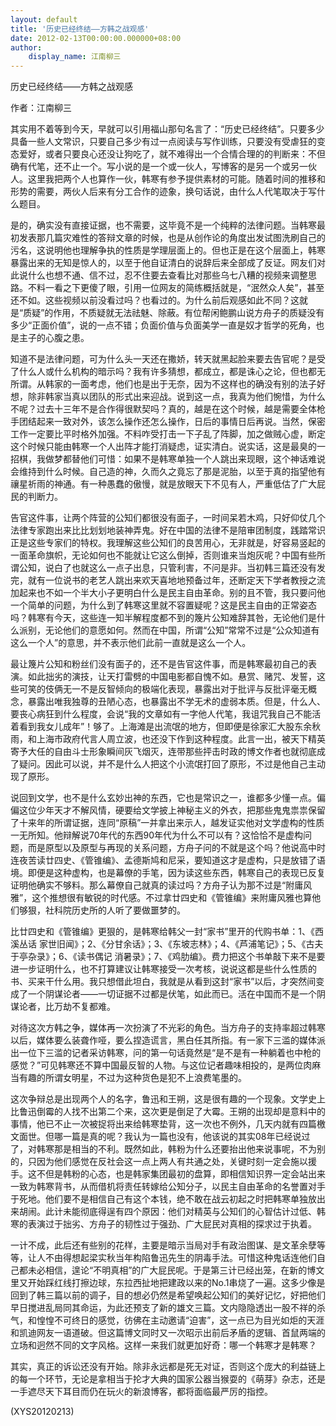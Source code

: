 ```yaml
---
layout: default
title: '历史已经终结——方韩之战观感'
date: 2012-02-13T00:00:00.000000+08:00
author:
    display_name: 江南柳三
---
```


历史已经终结——方韩之战观感

作者：江南柳三

其实用不着等到今天，早就可以引用福山那句名言了：“历史已经终结”。只要多少具备一些人文常识，只要自己多少有过一点阅读与写作训练，只要没有受虐狂的变态爱好，或者只要良心还没让狗吃了，就不难得出一个合情合理的的判断来：不但确有代笔，还不止一个。写小说的是一个或一伙人，写博客的是另一个或另一伙人。这里我把两个人也算作一伙，韩寒有参予提供素材的可能。随着时间的推移和形势的需要，两伙人后来有分工合作的迹象，换句话说，由什么人代笔取决于写什么题目。

是的，确实没有直接证据，也不需要，这毕竟不是一个纯粹的法律问题。当韩寒最初发表那几篇灾难性的答辩文章的时候，也是从创作论的角度出发试图洗刷自己的污名，这说明他也理解争执的性质是学理层面上的。但也正是在这个层面上，韩寒暴露出来的无知是惊人的，以至于他自证清白的说辞后来全部成了反证。网友们对此说什么也想不通、信不过，忍不住要去查看比对那些乌七八糟的视频来调整思路。不料一看之下更傻了眼，引用一位网友的简练概括就是，“泯然众人矣”，甚至还不如。这些视频以前没看过吗？也看过的。为什么前后观感如此不同？这就是“质疑”的作用，不质疑就无法祛魅、除蔽。有位帮闲鲍鹏山说方舟子的质疑没有多少“正面价值”，说的一点不错；负面价值与负面美学一直是奴才哲学的死角，也是主子的心腹之患。

知道不是法律问题，可为什么头一天还在撒娇，转天就黑起脸来要去告官呢？是受了什么人或什么机构的暗示吗？我有许多猜想，都成立，都是诛心之论，但也都无所谓。从韩家的一面考虑，他们也是出于无奈，因为不这样也的确没有别的法子好想，除非韩家当真以团队的形式出来迎战。说到这一点，我真为他们惋惜，为什么不呢？过去十三年不是合作得很默契吗？真的，越是在这个时候，越是需要全体枪手团结起来一致对外，该怎么操作还怎么操作，日后的事情日后再说。当然，保密工作一定要比平时格外加强。不料咋受打击一下子乱了阵脚，加之做贼心虚，断定这个时候只能由韩寒一个人出阵才能打消疑虑，证实清白。说实话，这是最臭的一招棋，我做梦都替他们可惜：如果不是韩寒单独一个人跳出来现眼，这个神话难说会维持到什么时候。自己造的神，久而久之竟忘了那是泥胎，以至于真的指望他有禳星祈雨的神通。有一种愚蠢的傲慢，就是放眼天下不见有人，严重低估了广大屁民的判断力。

告官这件事，让两个阵营的公知们都很没有面子，一时间呆若木鸡，只好仰仗几个法律专家跑出来比比划划地装神弄鬼。好在中国的法律不是陪审团制度，践踏常识正是这些专家们的特权。我理解这些公知们的良苦用心，无非就是，好容易竖起的一面革命旗帜，无论如何也不能就让它这么倒掉，否则谁来当炮灰呢？中国有些所谓公知，说白了也就这么一点子出息，只管利害，不问是非。当初韩三篇还没有发完，就有一位说书的老艺人跳出来欢天喜地地预备过年，还断定天下学者教授之流加起来也不如一个半大小子更明白什么是民主自由革命。别的且不管，我只要问他一个简单的问题，为什么到了韩寒这里就不容置疑呢？这是民主自由的正常姿态吗？韩寒有今天，这些连一知半解程度都不到的篾片公知难辞其咎，无论他们是什么派别，无论他们的意愿如何。然而在中国，所谓“公知”常常不过是“公众知道有这么一个人”的意思，并不表示他们此前一直就是这么一个人。

最让篾片公知和粉丝们没有面子的，还不是告官这件事，而是韩寒最初自己的表演。如此拙劣的演技，让天打雷劈的中国电影都自愧不如。悬赏、赌咒、发誓，这些可笑的伎俩无一不是反智倾向的极端化表现，暴露出对于批评与反批评毫无概念，暴露出唯我独尊的丑陋心态，也暴露出不学无术的虚弱本质。但是，什么人、要丧心病狂到什么程度，会说“我的文章如有一字他人代笔，我诅咒我自己不能活着看到我女儿成年”！够了。上海滩是出流氓的地方，但即便是徐家汇大股东余秋雨，和上海市政府代言人周立波，也还没下作到这种程度。此言一出，被天下精英寄予大任的自由斗士形象瞬间灰飞烟灭，连带那些抨击时政的博文作者也就彻底成了疑问。因此可以说，并不是什么人把这个小流氓打回了原形，不过是他自己主动现了原形。

说回到文学，也不是什么玄妙出神的东西，它也是常识之一，谁都多少懂一点。偏偏这位少年天才不解风情，硬要给文学披上神秘主义的外衣，把那些鬼鬼祟祟保留了十来年的所谓证据，连同“原稿”一并拿出来示人，越发证实他对文学虚构的性质一无所知。他辩解说70年代的东西90年代为什么不可以有？这恰恰不是虚构问题，而是原型以及原型与再现的关系问题，方舟子问的不就是这个吗？他说高中时连夜苦读廿四史、《管锥编》、孟德斯鸠和尼采，要知道这才是虚构，只是放错了语境。即便是这种虚构，也是幕僚的手笔，因为读这些东西，韩寒自己的表现已反复证明他确实不够料。那么幕僚自己就真的读过吗？方舟子认为那不过是“附庸风雅”，这个推想很有敏锐的时代感。不过拿廿四史和《管锥编》来附庸风雅也算他们够狠，社科院历史所的人听了要做噩梦的。

比廿四史和《管锥编》更狠的，是韩寒给韩父一封“家书”里开的代购书单：1、《西溪丛话 家世旧闻》；2、《分甘余话》；3、《东坡志林》；4、《芦浦笔记》；5、《古夫于亭杂录》；6、《读书偶记 消暑录》；7、《鸡肋编》。费力把这个书单敲下来不是要进一步证明什么，也不打算建议让韩寒接受一次考核，说说这都是些什么性质的书、买来干什么用。我只想借此坦白，我就是从看到这封“家书”以后，才突然间变成了一个阴谋论者——一切证据不过都是伏笔，如此而已。活在中国而不是一个阴谋论者，比万劫不复都难。

对待这次方韩之争，媒体再一次扮演了不光彩的角色。当方舟子的支持率超过韩寒以后，媒体要么装聋作哑，要么捏造谎言，黑白任其所指。有一家下三滥的媒体派出一位下三滥的记者采访韩寒，问的第一句话竟然是“是不是有一种躺着也中枪的感觉？”可见韩寒还不算中国最反智的人物。与这位记者趣味相投的，是两位肉麻当有趣的所谓女明星，不过为这种货色是犯不上浪费笔墨的。

这次争辩总是出现两个人的名字，鲁迅和王朔，这是很有趣的一个现象。文学史上比鲁迅倒霉的人找不出第二个来，这次更是倒足了大霉。王朔的出现却是意料中的事情，他已不止一次被捉将出来给韩寒垫背，这一次也不例外，几天内就有四篇檄文面世。但哪一篇是真的呢？我认为一篇也没有，他该说的其实08年已经说过了，对韩寒那是相当的不利。既然如此，韩粉为什么还要抬出他来说事呢，不为别的，只因为他们感觉在反社会这一点上两人有共通之处，关键时刻一定会施以援手。这不但是韩粉的心态，也是韩家集团最初的盘算，即相信知识界一定会站出来一致为韩寒背书，从而借机将责任转嫁给公知分子，以民主自由革命的名誉置对手于死地。他们要不是相信自己有这个本钱，绝不敢在战云初起之时把韩寒单独放出来胡闹。此计未能彻底得逞有四个原因：他们对精英与公知们的心智估计过低、韩寒的表演过于拙劣、方舟子的韧性过于强劲、广大屁民对真相的探求过于执着。

一计不成，此后还有些别的花样，主要是暗示当局对手有政治图谋、是文革余孽等等，让人不由得想起梁实秋当年构陷鲁迅先生的阴毒手法。可惜这种鬼话连他们自己都未必相信，遑论“不明真相”的广大屁民呢。于是第三计已经出笼，在新的博文里又开始踩红线打擦边球，东拉西扯地把建政以来的No.1串烧了一遍。这多少像是回到了韩三篇以前的调子，目的想必仍然是希望唤起公知们的美好记忆，好把他们早日搅进乱局同其命运，为此还预支了新的雄文三篇。文内隐隐透出一股不祥的杀气，和惶惶不可终日的感觉，彷佛在主动邀请“迫害”，这一点已为目光如炬的天涯和凯迪网友一语道破。但这篇博文同时又一次昭示出前后矛盾的逻辑、首鼠两端的立场和迥然不同的文字风格。这样一来我们就更加好奇：哪一个韩寒才是韩寒？

其实，真正的诉讼还没有开始。除非永远都是死无对证，否则这个庞大的利益链上的每一个环节，无论是拿相当于抡才大典的国家公器当猴耍的《萌芽》杂志，还是一手遮尽天下耳目而仍在玩火的新浪博客，都将面临最严厉的指控。

(XYS20120213)

